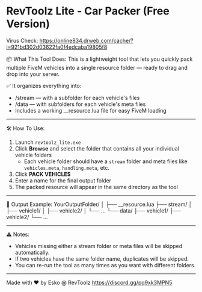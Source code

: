 RevToolz Lite - Car Packer (Free Version)
=========================================

Virus Check: https://online834.drweb.com/cache/?i=921bd302d03622fa0f4edcaba19805f8

📦 What This Tool Does:
This is a lightweight tool that lets you quickly pack multiple FiveM vehicles into a single resource folder — ready to drag and drop into your server.

✅ It organizes everything into:
- /stream — with a subfolder for each vehicle's files
- /data — with subfolders for each vehicle's meta files
- Includes a working __resource.lua file for easy FiveM loading

---

🛠️ How To Use:
1. Launch `revtoolz_lite.exe`
2. Click **Browse** and select the folder that contains all your individual vehicle folders
   - Each vehicle folder should have a `stream` folder and meta files like `vehicles.meta`, `handling.meta`, etc.
3. Click **PACK VEHICLES**
4. Enter a name for the final output folder
5. The packed resource will appear in the same directory as the tool

---

📁 Output Example:
YourOutputFolder/
│
├── __resource.lua
├── stream/
│   ├── vehicle1/
│   ├── vehicle2/
│   └── ...
└── data/
    ├── vehicle1/
    ├── vehicle2/
    └── ...

---

⚠️ Notes:
- Vehicles missing either a stream folder or meta files will be skipped automatically.
- If two vehicles have the same folder name, duplicates will be skipped.
- You can re-run the tool as many times as you want with different folders.

---

Made with ❤️ by Esko @ RevToolz
https://discord.gg/pq9xk3MPN5
